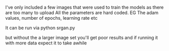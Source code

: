 I've only included a few images that were used to train the models as there are too many to upload
All the parameters are hard coded. EG The adam values, number of epochs, learning rate etc

It can be run via
python srgan.py 

but without the a larger image set you'll get poor results and if running it with more data expect it to take awhile
